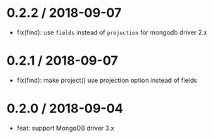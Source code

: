 0.2.2 / 2018-09-07
==================
 * fix(find): use `fields` instead of `projection` for mongodb driver 2.x

0.2.1 / 2018-09-07
==================
 * fix(find): make project() use projection option instead of fields

0.2.0 / 2018-09-04
==================
 * feat: support MongoDB driver 3.x
